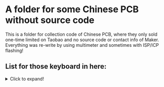 # A folder for some Chinese PCB without source code

This is a folder for collection code of Chinese PCB, where they only sold one-time limited on Taobao and no source code or contact info of Maker. Everything was re-write by using multimeter and sometimes with ISP/ICP flashing!

## List for those keyboard in here:
<details>
  <summary>Click to expand!</summary>

  | Keyboard name | MCU           | Layout        | Hotswap | LED                      | OLED | Other |
  | ------------- | ------------- | ------------- | ------- | ------------------------ | ---- | ----- |
  | Black E6.5    | Atmega32U4    | 68 Keys (65%) | No      | Backlight & RGB Lighting | No   | No    |
  | Devil68 Pro   | Atmega32U4    | 68 Keys (65%) | Yes     | RGB Matrix               | No   | No    |
  |               |               |               |         |                          |      |       |
</details>
